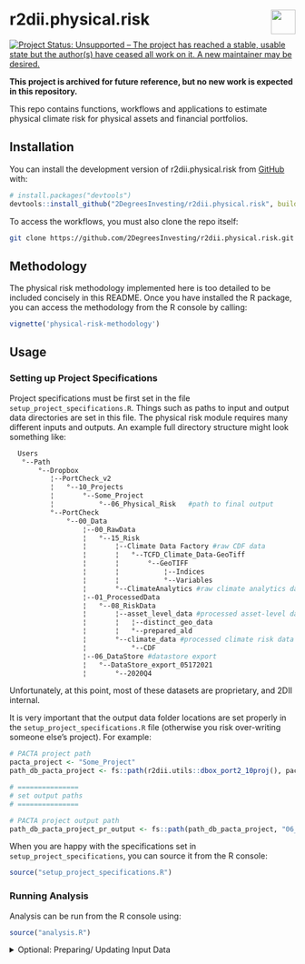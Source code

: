 
<!-- README.md is generated from README.Rmd. Please edit that file -->

# r2dii.physical.risk <a href='https://github.com/2DegreesInvesting/r2dii.physical.risk'><img src='https://imgur.com/A5ASZPE.png' align='right' height='43' /></a>

[![Project Status: Unsupported – The project has reached a stable, usable state but the author(s) have ceased all work on it. A new maintainer may be desired.](https://www.repostatus.org/badges/latest/unsupported.svg)](https://www.repostatus.org/#unsupported)

**This project is archived for future reference, but no new work is expected in this repository.**
<!-- badges: start -->
<!-- badges: end -->

This repo contains functions, workflows and applications to estimate
physical climate risk for physical assets and financial portfolios.

## Installation

You can install the development version of r2dii.physical.risk from
[GitHub](https://github.com/) with:

``` r
# install.packages("devtools")
devtools::install_github("2DegreesInvesting/r2dii.physical.risk", build_vignettes = T)
```

To access the workflows, you must also clone the repo itself:

``` bash
git clone https://github.com/2DegreesInvesting/r2dii.physical.risk.git
```

## Methodology

The physical risk methodology implemented here is too detailed to be
included concisely in this README. Once you have installed the R
package, you can access the methodology from the R console by calling:

``` r
vignette('physical-risk-methodology')
```

## Usage

### Setting up Project Specifications

Project specifications must be first set in the file
`setup_project_specifications.R`. Things such as paths to input and
output data directories are set in this file. The physical risk module
requires many different inputs and outputs. An example full directory
structure might look something like:

``` bash
  Users                                                                  
   °--Path                                                               
       °--Dropbox                                                        
          ¦--PortCheck_v2                                                
          ¦   °--10_Projects                                             
          ¦       °--Some_Project                                        
          ¦           °--06_Physical_Risk   #path to final output        
          °--PortCheck                                                   
              °--00_Data                                                 
                  ¦--00_RawData                                          
                  ¦   °--15_Risk                                         
                  ¦       ¦--Climate Data Factory #raw CDF data          
                  ¦       ¦   °--TCFD_Climate_Data-GeoTiff               
                  ¦       ¦       °--GeoTIFF                             
                  ¦       ¦           ¦--Indices                         
                  ¦       ¦           °--Variables                       
                  ¦       °--ClimateAnalytics #raw climate analytics data
                  ¦--01_ProcessedData                                    
                  ¦   °--08_RiskData                                     
                  ¦       ¦--asset_level_data #processed asset-level data
                  ¦       ¦   ¦--distinct_geo_data                       
                  ¦       ¦   °--prepared_ald                            
                  ¦       °--climate_data #processed climate risk data   
                  ¦           °--CDF                                     
                  ¦--06_DataStore #datastore export                      
                  ¦   °--DataStore_export_05172021                       
                  ¦       °--2020Q4                                      
```

Unfortunately, at this point, most of these datasets are proprietary,
and 2DII internal.

It is very important that the output data folder locations are set
properly in the `setup_project_specifications.R` file (otherwise you
risk over-writing someone else’s project). For example:

``` r
# PACTA project path
pacta_project <- "Some_Project"
path_db_pacta_project <- fs::path(r2dii.utils::dbox_port2_10proj(), pacta_project)

# ===============
# set output paths
# ===============

# PACTA project output path
path_db_pacta_project_pr_output <- fs::path(path_db_pacta_project, "06_Physical_Risk")
```

When you are happy with the specifications set in
`setup_project_specifications`, you can source it from the R console:

``` r
source("setup_project_specifications.R")
```

### Running Analysis

Analysis can be run from the R console using:

``` r
source("analysis.R")
```

<details>
<summary>
Optional: Preparing/ Updating Input Data
</summary>

## Asset Resolution

`prepare_AR_data.R`

## Climate Data Factory

`prepare_CDF_data.R`

## Climate Analytics

`prepare_climate_analytics_data.R`

## Open Street Map

`prepare_OSM_data.R`

</details>
